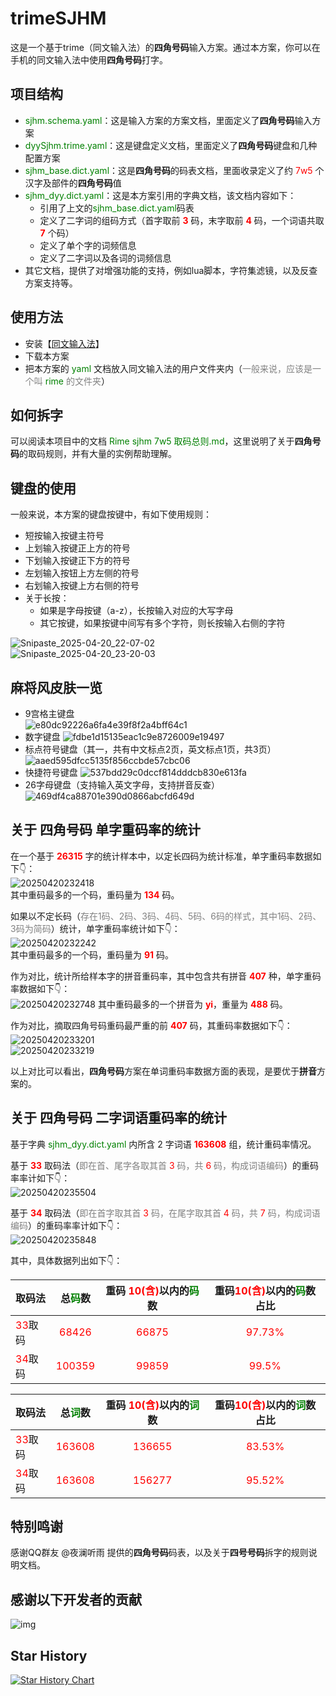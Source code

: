 # trimeSJHM

这是一个基于trime（同文输入法）的**四角号码**输入方案。通过本方案，你可以在手机的同文输入法中使用**四角号码**打字。

## 项目结构

- <font color=green>sjhm.schema.yaml</font>：这是输入方案的方案文档，里面定义了**四角号码**输入方案
- <font color=green>dyySjhm.trime.yaml</font>：这是键盘定义文档，里面定义了**四角号码**键盘和几种配置方案
- <font color=green>sjhm_base.dict.yaml</font>：这是**四角号码**的码表文档，里面收录定义了约 <font color=red>7w5</font> 个汉字及部件的**四角号码**值
- <font color=green>sjhm_dyy.dict.yaml</font>：这是本方案引用的字典文档，该文档内容如下：
  - 引用了上文的<font color=green>sjhm_base.dict.yaml</font>码表
  - 定义了二字词的组码方式（首字取前 <font color=red>**3**</font> 码，末字取前 <font color=red>**4**</font> 码，一个词语共取 <font color=red>**7**</font> 个码）
  - 定义了单个字的词频信息
  - 定义了二字词以及各词的词频信息
- 其它文档，提供了对增强功能的支持，例如lua脚本，字符集滤镜，以及反查方案支持等。

## 使用方法

- 安装【[同文输入法](https://github.com/osfans/trime.git)】
- 下载本方案
- 把本方案的 <font color=green>yaml</font> 文档放入同文输入法的用户文件夹内（<font color=gray>一般来说，应该是一个叫 <font color=green>rime</font> 的文件夹</font>）

## 如何拆字

可以阅读本项目中的文档 <font color=green>Rime sjhm 7w5 取码总则.md</font>，这里说明了关于**四角号码**的取码规则，并有大量的实例帮助理解。

## 键盘的使用

一般来说，本方案的键盘按键中，有如下使用规则：

- 短按输入按键主符号
- 上划输入按键正上方的符号
- 下划输入按键正下方的符号
- 左划输入按钮上方左侧的符号
- 右划输入按键上方右侧的符号
- 关于长按：
  - 如果是字母按键（a-z），长按输入对应的大写字母
  - 其它按键，如果按键中间写有多个字符，则长按输入右侧的字符

![Snipaste_2025-04-20_22-07-02](https://s2.loli.net/2025/04/20/6DrQgo8FWK43ysS.png)  
![Snipaste_2025-04-20_23-20-03](https://s2.loli.net/2025/04/20/XSJGZyMau1lDg7z.png)

## 麻将风皮肤一览

- 9宫格主键盘  
  ![e80dc92226a6fa4e39f8f2a4bff64c1](https://s2.loli.net/2025/05/13/V3xYe9BsKmopfgh.jpg)
- 数字键盘
  ![fdbe1d15135eac1c9e8726009e19497](https://s2.loli.net/2025/05/13/Bzwi9avu6fpY4UD.jpg)
- 标点符号键盘（其一，共有中文标点2页，英文标点1页，共3页）
  ![aaed595dfcc5135f856ccbde57cbc06](https://s2.loli.net/2025/05/13/TeaVgEbNDMSpmuz.jpg)
- 快捷符号键盘
  ![537bdd29c0dccf814dddcb830e613fa](https://s2.loli.net/2025/05/13/8pmbCzDB7JVUQsI.jpg)
- 26字母键盘（支持输入英文字母，支持拼音反查）
  ![469df4ca88701e390d0866abcfd649d](https://s2.loli.net/2025/05/13/Uyj8SixWm13o7fs.jpg)

## 关于 **四角号码** 单字重码率的统计

在一个基于 <font color=red>**26315**</font> 字的统计样本中，以定长四码为统计标准，单字重码率数据如下👇：  
![20250420232418](https://s2.loli.net/2025/04/20/isofpLRBqEAIUS8.png)  
其中重码最多的一个码，重码量为 <font color=red>**134**</font> 码。

如果以不定长码（<font color=gray>存在1码、2码、3码、4码、5码、6码的样式，其中1码、2码、3码为简码</font>）统计，单字重码率统计如下👇：  
![20250420232242](https://s2.loli.net/2025/04/20/kc5iWU28GP7BXLh.png)  
其中重码最多的一个码，重码量为 <font color=red>**91**</font> 码。

作为对比，统计所给样本字的拼音重码率，其中包含共有拼音 <font color=red>**407**</font> 种，单字重码率数据如下👇：  
![20250420232748](https://s2.loli.net/2025/04/20/QrS2Vg3wLnEblat.png)
其中重码最多的一个拼音为 <font color=red>**yi**</font>，重量为 <font color=red>**488**</font> 码。

作为对比，摘取四角号码重码最严重的前 <font color=red>**407**</font> 码，其重码率数据如下👇：  
![20250420233201](https://s2.loli.net/2025/04/20/IkQ51JPj9GWLfpx.png)  
![20250420233219](https://s2.loli.net/2025/04/20/Ca9YHs8XhF2mRIT.png)  

以上对比可以看出，**四角号码**方案在单词重码率数据方面的表现，是要优于**拼音**方案的。

## 关于 **四角号码** 二字词语重码率的统计

基于字典 <font color=green>sjhm_dyy.dict.yaml</font> 内所含 2 字词语 <font color=red>**163608**</font> 组，统计重码率情况。

基于 <font color=red>**33**</font> 取码法（<font color=gray>即在首、尾字各取其首 <font color=red>3</font> 码，共 <font color=red>6</font> 码，构成词语编码</font>）的重码率率计如下👇：  
![20250420235504](https://s2.loli.net/2025/04/20/FW1YXPoxRB7cVTe.png)  

基于 <font color=red>**34**</font> 取码法（<font color=gray>即在首字取其首 <font color=red>3</font> 码，在尾字取其首 <font color=red>4</font> 码，共 <font color=red>7</font> 码，构成词语编码</font>）的重码率率计如下👇：  
![20250420235848](https://s2.loli.net/2025/04/20/cT9QKUWJtp2GAFn.png)  

其中，具体数据列出如下👇：

取码法|总<font color=green>**码**</font>数|重码 <font color=red>10(含)</font>以内的<font color=green>**码**</font>数|重码<font color=red>10(含)</font>以内的<font color=green>**码**</font>数占比
:-|:-:|:-:|:-:
<font color=red>33</font>取码|<font color=red>68426</font>|<font color=red>66875</font>|<font color=red>97.73%</font>
<font color=red>34</font>取码|<font color=red>100359</font>|<font color=red>99859</font>|<font color=red>99.5%</font>

取码法|总<font color=green>**词**</font>数|重码 <font color=red>10(含)</font>以内的<font color=green>**词**</font>数|重码<font color=red>10(含)</font>以内的<font color=green>**词**</font>数占比
:-|:-:|:-:|:-:
<font color=red>33</font>取码|<font color=red>163608</font>|<font color=red>136655</font>|<font color=red>83.53%</font>
<font color=red>34</font>取码|<font color=red>163608</font>|<font color=red>156277</font>|<font color=red>95.52%</font>

## 特别鸣谢

感谢QQ群友 @夜澜听雨 提供的**四角号码**码表，以及关于**四号号码**拆字的规则说明文档。

## 感谢以下开发者的贡献

![img](https://contrib.rocks/image?repo=happyDom/trimeSJHM&_v=0)

## Star History

[![Star History Chart](https://api.star-history.com/svg?repos=happyDom/trimeSJHM&type=Date)](https://star-history.com/#happyDom/trimeSJHM&Date)
